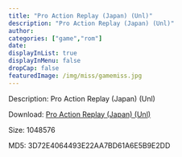 ```yaml
---
title: "Pro Action Replay (Japan) (Unl)"
description: "Pro Action Replay (Japan) (Unl)"
author: 
categories: ["game","rom"]
date: 
displayInList: true
displayInMenu: false
dropCap: false
featuredImage: /img/miss/gamemiss.jpg
---
```


Description: Pro Action Replay (Japan) (Unl)

Download: <a style="text-decoration:underline;" href="https://mega.nz/#!OOIkyAiC!4iR2LX_1eoja9_FdKHjbhGHF9egMwiwjSlqEXHi6N_Q" target = "_blank" rel = "nofollow" > Pro Action Replay (Japan) (Unl)</a>

Size: 1048576

MD5: 3D72E4064493E22AA7BD61A6E5B9E2DD

